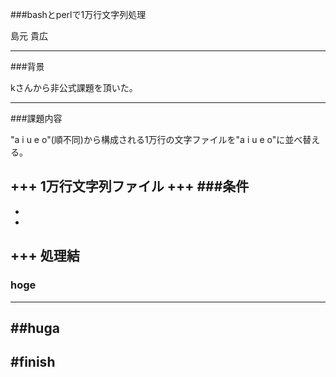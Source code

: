 
###bashとperlで1万行文字列処理

島元 貴広

---
###背景

kさんから非公式課題を頂いた。


---
###課題内容

"a i u e o"(順不同)から構成される1万行の文字ファイルを"a i u e o"に並べ替える。

+++
1万行文字列ファイル
+++
###条件
- 
- 
- 
+++
処理結
---
### hoge
---
##huga
---
#finish
--- 
